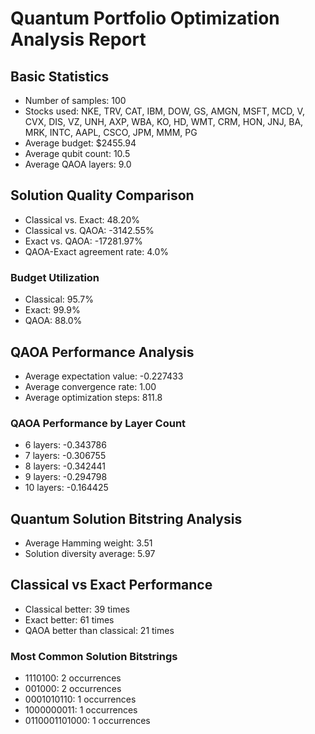 # Quantum Portfolio Optimization Analysis Report

## Basic Statistics
- Number of samples: 100
- Stocks used: NKE, TRV, CAT, IBM, DOW, GS, AMGN, MSFT, MCD, V, CVX, DIS, VZ, UNH, AXP, WBA, KO, HD, WMT, CRM, HON, JNJ, BA, MRK, INTC, AAPL, CSCO, JPM, MMM, PG
- Average budget: $2455.94
- Average qubit count: 10.5
- Average QAOA layers: 9.0

## Solution Quality Comparison
- Classical vs. Exact: 48.20%
- Classical vs. QAOA: -3142.55%
- Exact vs. QAOA: -17281.97%
- QAOA-Exact agreement rate: 4.0%

### Budget Utilization
- Classical: 95.7%
- Exact: 99.9%
- QAOA: 88.0%

## QAOA Performance Analysis
- Average expectation value: -0.227433
- Average convergence rate: 1.00
- Average optimization steps: 811.8

### QAOA Performance by Layer Count
- 6 layers: -0.343786
- 7 layers: -0.306755
- 8 layers: -0.342441
- 9 layers: -0.294798
- 10 layers: -0.164425

## Quantum Solution Bitstring Analysis
- Average Hamming weight: 3.51
- Solution diversity average: 5.97

## Classical vs Exact Performance
- Classical better: 39 times
- Exact better: 61 times
- QAOA better than classical: 21 times

### Most Common Solution Bitstrings
- 1110100: 2 occurrences
- 001000: 2 occurrences
- 0001010110: 1 occurrences
- 1000000011: 1 occurrences
- 0110001101000: 1 occurrences
